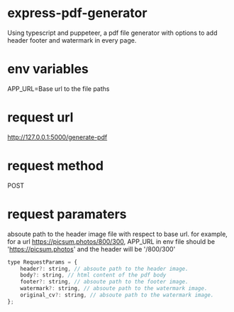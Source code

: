 # express-pdf-generator

Using typescript and puppeteer, a pdf file generator with options to add header footer and watermark in every page.

# env variables

APP_URL=Base url to the file paths

# request url

http://127.0.0.1:5000/generate-pdf

# request method

POST

# request paramaters

absoute path to the header image file with respect to base url. for example, for a url https://picsum.photos/800/300, APP_URL in env file should be 'https://picsum.photos' and the header will be '/800/300'

```javascript
type RequestParams = {
    header?: string, // absoute path to the header image.
    body?: string, // html content of the pdf body
    footer?: string, // absoute path to the footer image.
    watermark?: string, // absoute path to the watermark image.
    original_cv?: string, // absoute path to the watermark image.
};
```
